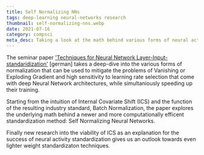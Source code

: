 ```yaml
---
title: Self Normalizing NNs
tags: deep-learning neural-networks research
thumbnail: self-normalizing-nns.webp
date: 2021-07-16
category: compsci
meta_desc: Taking a look at the math behind various forms of neural activity standardization, especially Self Normalizing Neural Networks
---
```


The seminar paper <a href="/pdfs/Techniken zur Standardisierung der Schicht-Inputs Neuronaler Netze.pdf">'Techniques for Neural Network Layer-Input-standaridization'</a>
[german] takes a deep-dive into the various forms of normalization
that can be used to mitigate the problems of Vanishing or Exploding Gradient and high sensitivity to learning rate selection that come with deep Neural Network architectures, while simultaniously speeding up their training.

Starting from the intuition of Internal Covariate Shift (ICS) and the function of the resulting industry standard, Batch Normalization, the paper explores the underlying math behind a newer and more
computationally efficent standardization method: Self Normalizing Neural Networks.

Finally new research into the viability of ICS as an explanation for the success of neural activity standardization gives us an outlook towards even lighter weight standardizaton techniques.

